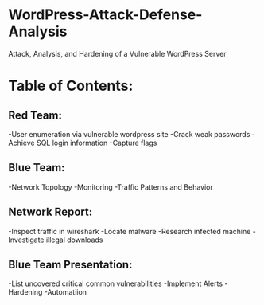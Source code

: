 # WordPress-Attack-Defense-Analysis
Attack, Analysis, and Hardening of a Vulnerable WordPress Server

# Table of Contents:

## Red Team:
-User enumeration via vulnerable wordpress site
-Crack weak passwords
-Achieve SQL login information
-Capture flags

## Blue Team:
-Network Topology
-Monitoring
-Traffic Patterns and Behavior

## Network Report:
-Inspect traffic in wireshark
-Locate malware
-Research infected machine
-Investigate illegal downloads

## Blue Team Presentation:
-List uncovered critical common vulnerabilities
-Implement Alerts
-Hardening
-Automatiion
